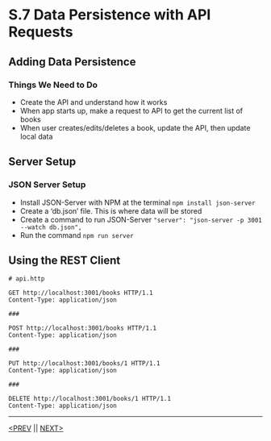 # S.7 Data Persistence with API Requests

## Adding Data Persistence

### Things We Need to Do

-   Create the API and understand how it works
-   When app starts up, make a request to API to get the current list of books
-   When user creates/edits/deletes a book, update the API, then update local data

## Server Setup

### JSON Server Setup

-   Install JSON-Server with NPM at the terminal `npm install json-server`
-   Create a ‘db.json’ file. This is where data will be stored
-   Create a command to run JSON-Server `"server": "json-server -p 3001 --watch db.json",`
-   Run the command `npm run server`

## Using the REST Client

```
# api.http

GET http://localhost:3001/books HTTP/1.1
Content-Type: application/json

###

POST http://localhost:3001/books HTTP/1.1
Content-Type: application/json

###

PUT http://localhost:3001/books/1 HTTP/1.1
Content-Type: application/json

###

DELETE http://localhost:3001/books/1 HTTP/1.1
Content-Type: application/json
```

---

[<PREV](./230131.md) || [NEXT>](./230202.md)
